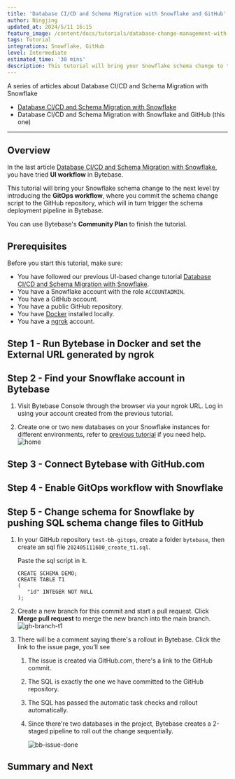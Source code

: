 ```yaml
---
title: 'Database CI/CD and Schema Migration with Snowflake and GitHub'
author: Ningjing
updated_at: 2024/5/11 16:15
feature_image: /content/docs/tutorials/database-change-management-with-snowflake-and-github/db-change-snowflake-github.webp
tags: Tutorial
integrations: Snowflake, GitHub
level: Intermediate
estimated_time: '30 mins'
description: This tutorial will bring your Snowflake schema change to the next level by introducing the GitOps workflow, where you commit the schema change script to the GitHub repository, which will in turn trigger the schema deployment pipeline in Bytebase.
---
```


A series of articles about Database CI/CD and Schema Migration with Snowflake

- [Database CI/CD and Schema Migration with Snowflake](/docs/tutorials/database-change-management-with-snowflake)
- Database CI/CD and Schema Migration with Snowflake and GitHub (this one)

---

## Overview

In the last article [Database CI/CD and Schema Migration with Snowflake](/docs/tutorials/database-change-management-with-snowflake), you have tried **UI workflow** in Bytebase.

This tutorial will bring your Snowflake schema change to the next level by introducing the **GitOps workflow**, where you commit the schema change script to the GitHub repository, which will in turn trigger the schema deployment pipeline in Bytebase.

You can use Bytebase's **Community Plan** to finish the tutorial.

## Prerequisites

Before you start this tutorial, make sure:

- You have followed our previous UI-based change tutorial [Database CI/CD and Schema Migration with Snowflake](/docs/tutorials/database-change-management-with-snowflake).
- You have a Snowflake account with the role `ACCOUNTADMIN`.
- You have a GitHub account.
- You have a public GitHub repository.
- You have [Docker](https://www.docker.com/) installed locally.
- You have a [ngrok](http://ngrok.com/) account.

## Step 1 - Run Bytebase in Docker and set the External URL generated by ngrok

<IncludeBlock url="/docs/get-started/install/vcs-with-ngrok"></IncludeBlock>

## Step 2 - Find your Snowflake account in Bytebase

1. Visit Bytebase Console through the browser via your ngrok URL. Log in using your account created from the previous tutorial.

1. Create one or two new databases on your Snowflake instances for different environments, refer to [previous tutorial](/docs/tutorials/database-change-management-with-snowflake) if you need help.
   ![home](/content/docs/tutorials/database-change-management-with-snowflake-and-github/bb-project-dbs-snowflake.webp)

## Step 3 - Connect Bytebase with GitHub.com

<IncludeBlock url="/docs/tutorials/share/vcs-with-github"></IncludeBlock>

## Step 4 - Enable GitOps workflow with Snowflake

<IncludeBlock url="/docs/tutorials/share/vcs-in-project-github"></IncludeBlock>

## Step 5 - Change schema for Snowflake by pushing SQL schema change files to GitHub

1. In your GitHub repository `test-bb-gitops`, create a folder `bytebase`, then create an sql file `202405111600_create_t1.sql`.

   Paste the sql script in it.

   ```text
   CREATE SCHEMA DEMO;
   CREATE TABLE T1
   (
      "id" INTEGER NOT NULL
   );
   ```

1. Create a new branch for this commit and start a pull request. Click **Merge pull request** to merge the new branch into the main branch.
   ![gh-branch-t1](/content/docs/tutorials/database-change-management-with-snowflake-and-github/gh-branch-t1.webp)

1. There will be a comment saying there's a rollout in Bytebase. Click the link to the issue page, you’ll see

   1. The issue is created via GitHub.com, there's a link to the GitHub commit.
   1. The SQL is exactly the one we have committed to the GitHub repository.
   1. The SQL has passed the automatic task checks and rollout automatically.
   1. Since there're two databases in the project, Bytebase creates a 2-staged pipeline to roll out the change sequentially.

      ![bb-issue-done](/content/docs/tutorials/database-change-management-share/bb-issue-done-snowflake.webp)

## Summary and Next

<IncludeBlock url="/docs/tutorials/share/vcs-summary-github"></IncludeBlock>
